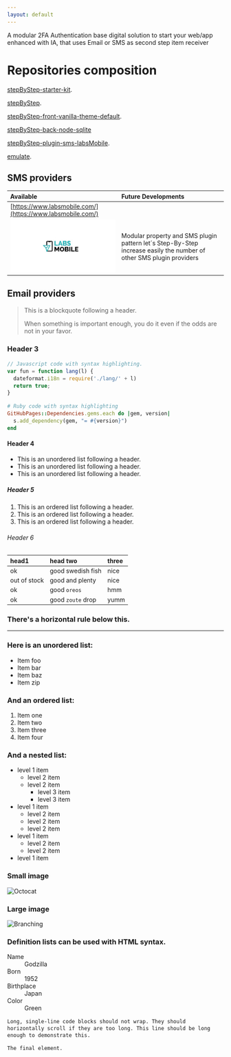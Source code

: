 ```yaml
---
layout: default
---
```


A modular 2FA Authentication base digital solution to start your web/app enhanced with IA, that uses Email or SMS as second step item receiver

# Repositories composition

[stepByStep-starter-kit](https://github.com/hectorserranodelafuente/stepByStep-starter-kit).

[stepByStep](https://github.com/hectorserranodelafuente/stepByStep).

[stepByStep-front-vanilla-theme-default](https://github.com/hectorserranodelafuente/stepByStep-front-vanilla-theme-default).

[stepByStep-back-node-sqlite](https://github.com/hectorserranodelafuente/stepByStep-back-node-sqlite)

[stepByStep-plugin-sms-labsMobile](https://github.com/hectorserranodelafuente/stepByStep-plugin-sms-labsMobile).

[emulate](https://github.com/hectorserranodelafuente/emulate).


## SMS providers

|  Available   | Future Developments |
|:-------------|:-------------|
| [https://www.labsmobile.com/](https://www.labsmobile.com/) |           | 
| ![](documentation/img/labsMobile.jpg) | Modular property and SMS plugin pattern let´s Step-By-Step increase easily the number of other SMS plugin providers |



## Email providers

> This is a blockquote following a header.
>
> When something is important enough, you do it even if the odds are not in your favor.

### Header 3

```js
// Javascript code with syntax highlighting.
var fun = function lang(l) {
  dateformat.i18n = require('./lang/' + l)
  return true;
}
```

```ruby
# Ruby code with syntax highlighting
GitHubPages::Dependencies.gems.each do |gem, version|
  s.add_dependency(gem, "= #{version}")
end
```

#### Header 4

*   This is an unordered list following a header.
*   This is an unordered list following a header.
*   This is an unordered list following a header.

##### Header 5

1.  This is an ordered list following a header.
2.  This is an ordered list following a header.
3.  This is an ordered list following a header.

###### Header 6

| head1        | head two          | three |
|:-------------|:------------------|:------|
| ok           | good swedish fish | nice  |
| out of stock | good and plenty   | nice  |
| ok           | good `oreos`      | hmm   |
| ok           | good `zoute` drop | yumm  |

### There's a horizontal rule below this.

* * *

### Here is an unordered list:

*   Item foo
*   Item bar
*   Item baz
*   Item zip

### And an ordered list:

1.  Item one
1.  Item two
1.  Item three
1.  Item four

### And a nested list:

- level 1 item
  - level 2 item
  - level 2 item
    - level 3 item
    - level 3 item
- level 1 item
  - level 2 item
  - level 2 item
  - level 2 item
- level 1 item
  - level 2 item
  - level 2 item
- level 1 item

### Small image

![Octocat](https://github.githubassets.com/images/icons/emoji/octocat.png)

### Large image

![Branching](https://guides.github.com/activities/hello-world/branching.png)


### Definition lists can be used with HTML syntax.

<dl>
<dt>Name</dt>
<dd>Godzilla</dd>
<dt>Born</dt>
<dd>1952</dd>
<dt>Birthplace</dt>
<dd>Japan</dd>
<dt>Color</dt>
<dd>Green</dd>
</dl>

```
Long, single-line code blocks should not wrap. They should horizontally scroll if they are too long. This line should be long enough to demonstrate this.
```

```
The final element.
```
